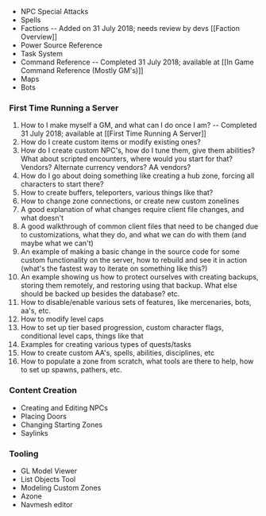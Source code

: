 * NPC Special Attacks
* Spells
* Factions -- Added on 31 July 2018; needs review by devs [[Faction Overview]]
* Power Source Reference
* Task System
* Command Reference -- Completed 31 July 2018; available at [[In Game Command Reference (Mostly GM's)]]
* Maps
* Bots

### First Time Running a Server
1. How to I make myself a GM, and what can I do once I am? -- Completed 31 July 2018; available at [[First Time Running A Server]]
2. How do I create custom items or modify existing ones?
3. How do I create custom NPC's, how do I tune them, give them abilities? What about scripted encounters, where would you start for that? Vendors? Alternate currency vendors? AA vendors?
4. How do I go about doing something like creating a hub zone, forcing all characters to start there?
5. How to create buffers, teleporters, various things like that?
6. How to change zone connections, or create new custom zonelines
7. A good explanation of what changes require client file changes, and what doesn't
8. A good walkthrough of common client files that need to be changed due to customizations, what they do, and what we can do with them (and maybe what we can't)
9. An example of making a basic change in the source code for some custom functionality on the server, how to rebuild and see it in action (what's the fastest way to iterate on something like this?)
10. An example showing us how to protect ourselves with creating backups, storing them remotely, and restoring using that backup. What else should be backed up besides the database? etc.
11. How to disable/enable various sets of features, like mercenaries, bots, aa's, etc.
12. How to modify level caps
13. How to set up tier based progression, custom character flags, conditional level caps, things like that
14. Examples for creating various types of quests/tasks
15. How to create custom AA's, spells, abilities, disciplines, etc
16. How to populate a zone from scratch, what tools are there to help, how to set up spawns, pathers, etc.

### Content Creation
* Creating and Editing NPCs
* Placing Doors
* Changing Starting Zones
* Saylinks

### Tooling

* GL Model Viewer
* List Objects Tool
* Modeling Custom Zones
* Azone
* Navmesh editor